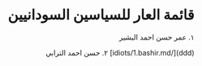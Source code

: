 <div dir="rtl">

# قائمة العار للسياسين السودانيين

١. عمر حسن احمد البشير

(ddd)[/idiots/1.bashir.md]
٢. حسن احمد الترابي


</div>

